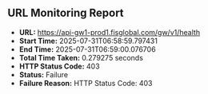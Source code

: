 ## URL Monitoring Report

- **URL:** https://api-gw1-prod1.fisglobal.com/gw/v1/health
- **Start Time:** 2025-07-31T06:58:59.797431
- **End Time:** 2025-07-31T06:59:00.076706
- **Total Time Taken:** 0.279275 seconds
- **HTTP Status Code:** 403
- **Status:** Failure
- **Failure Reason:** HTTP Status Code: 403
